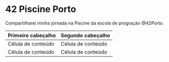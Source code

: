# 42 Piscine Porto

Compartilharei minha jornada na Piscine da escola de progração @42Porto.

| Primeiro cabeçalho  |  Segundo cabeçalho  |
| ------------------- | ------------------- |
|  Célula de conteúdo |  Célula de conteúdo |
|  Célula de conteúdo |  Célula de conteúdo |
